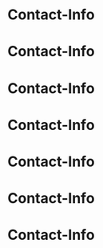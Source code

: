 # Contact-Info
# Contact-Info
# Contact-Info
# Contact-Info
# Contact-Info
# Contact-Info
# Contact-Info
